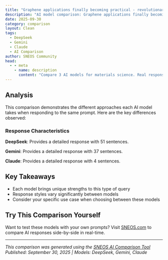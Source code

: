 ```yaml
---
title: "Graphene applications finally becoming practical - revolutionary materials"
description: "AI model comparison: Graphene applications finally becoming practical - revolutionary materials..."
date: 2025-09-30
category: comparison
layout: Clean
tags:
  - DeepSeek
  - Gemini
  - Claude
  - AI Comparison
author: SNEOS Community
head:
  - - meta
    - name: description
      content: "Compare 3 AI models for materials science. Real responses from DeepSeek, Gemini, Claude with detailed analysis."
---
```


<ChatComparison
  title="Graphene applications finally becoming practical - revolutionary materials"
  prompt="Graphene applications finally becoming practical - revolutionary materials"
  :responses='{"DeepSeek": "Of course. You\u0027ve hit on one of the most exciting and long-awaited developments in materials science. After years of being a \u0022laboratory wonder,\u0022 graphene is indeed finally maturing into practical and revolutionary applications.\n\nThe journey from its isolation in 2004 (which won a Nobel Prize in 2010) to commercial products has been a story of overcoming immense challenges: scaling up production, managing costs, and integrating the nanomaterial into real-world systems.\n\nHere\u2019s a breakdown of how graphene applications are becoming practical and revolutionary across various industries.\n\n### The Core Challenge: From Lab to Fab\nFor over a decade, the headlines were about graphene\u0027s *potential*: 200x stronger than steel, more conductive than copper, flexible, and transparent. The bottleneck was creating high-quality graphene in large quantities at a reasonable cost. This has been largely solved through advances in:\n* **Chemical Vapor Deposition (CVD):** For high-quality, large-area sheets (e.g., for electronics).\n* **Liquid-Phase Exfoliation:** For producing graphene flakes in ink or paste form, suitable for composites, coatings, and sensors.\n\n---\n\n### Revolutionary \u0026 Practical Applications Happening Now\n\n#### 1. Composites and Materials: Stronger, Lighter, Tougher\nThis is one of the most mature application areas. Adding a small amount of graphene \u0022flakes\u0022 to a base material dramatically enhances its properties.\n\n* **Sports Equipment:** No longer a novelty. You can buy **tennis rackets, bicycle frames, and helmets** infused with graphene. They are significantly lighter, stiffer, and more impact-resistant.\n* **Automotive \u0026 Aerospace:** Graphene composites are being used in car body panels and interior components to reduce weight, improving fuel efficiency and battery range in EVs. In aerospace, the same weight-saving principle is crucial.\n* **Concrete and Asphalt:** This is a massive, high-impact application. Adding tiny amounts of graphene to concrete can **reduce the amount of concrete needed by up to 30%** while making it stronger and more water-resistant. This drastically cuts the carbon footprint of construction (cement production is a major CO\u2082 emitter).\n\n#### 2. Electronics and Photonics: The \u0022Next Silicon\u0022 is Arriving... Slowly\nThis is where the most \u0022revolutionary\u0022 potential lies, but integration is complex.\n\n* **Sensors:** Graphene\u0027s high surface area and sensitivity to its environment make it ideal for ultra-sensitive sensors.\n * **Health Sensors:** Wearable patches that can monitor biomarkers like cortisol (stress) or glucose through sweat.\n * **Gas Sensors:** Detecting minute traces of harmful gases for environmental monitoring and industrial safety.\n* **Transistors:** While not replacing silicon in CPUs yet, graphene\u0027s high electron mobility is perfect for **high-frequency transistors** in RF electronics, enabling faster wireless communication (think 6G and beyond).\n* **Photodetectors:** Essential for high-speed data communication in data centers. Graphene-based photodetectors can convert light signals to electrical signals incredibly quickly.\n\n#### 3. Energy Storage and Generation: Supercharging Batteries\nThis is arguably the most publicized and eagerly awaited application.\n\n* **Batteries (Graphene-Enhanced Li-ion):** Pure graphene batteries are still in the future, but **graphene is already being used as an additive** in lithium-ion anodes and cathodes. This improves:\n * **Charging Speed:** Significantly reduces charge time.\n * **Capacity:** Increases energy density (longer battery life).\n * **Lifespan:** Makes batteries more durable through more charge cycles.\n Companies like **Skeleton Technologies** in Estonia are already producing \u0022graphene-enhanced supercapacitors\u0022 for the automotive and grid storage markets, offering ultra-fast charging and discharging.\n* **Water Purification and Desalination:** This is a revolutionary application. Graphene oxide membranes can have precisely sized nano-pores, allowing water molecules to pass through while blocking salt ions and other contaminants. This could make desalination far more energy-efficient and accessible.\n\n#### 4. Coatings and Paints: Smart Surfaces\n* **Anti-Corrosion:** Adding graphene to paints creates a barrier that is impermeable to water and oxygen, providing superior protection for ships, bridges, and offshore structures.\n* **Anti-Static and EMI Shielding:** Graphene coatings can dissipate static electricity and shield sensitive electronic components from electromagnetic interference (EMI), which is crucial for modern devices.\n\n### The Future is Now (But Distributed)\n\nThe narrative has shifted. We are no longer waiting for a single \u0022killer app\u0022 that will be 100% graphene. Instead, we are seeing a **\u0022quiet revolution\u0022** where graphene acts as a **performance-enhancing additive**.\n\nThe revolution isn\u0027t a graphene smartphone; it\u0027s a smartphone with a battery that charges in 10 minutes, a bicycle frame that\u0027s half the weight, a bridge that lasts twice as long, and a water filter that provides clean water with minimal energy\u2014all thanks to the incorporation of graphene.\n\nThe material is finally transitioning from a promise to a practical, value-adding component in a wide range of industries, truly living up to its \u0022revolutionary\u0022 potential.", "Gemini": "You\u0027re right to be excited! The promise of graphene, a single-layer sheet of carbon atoms, has been hyped for years. While a true \u0022revolution\u0022 is still unfolding, we are indeed seeing graphene applications becoming increasingly practical and moving beyond just research labs. Here\u0027s a breakdown of why and where we\u0027re seeing progress:\n\n**Why Graphene Applications Are Finally Becoming Practical:**\n\n* **Improved Production Methods:** Early graphene production was expensive and often resulted in low-quality material with defects. However, significant advancements have been made in:\n * **Liquid-phase exfoliation:** Scalable methods to separate graphene sheets from graphite in solvents.\n * **Chemical Vapor Deposition (CVD):** Growing large, high-quality graphene films on metal substrates, which can then be transferred to other surfaces.\n * **Graphene Oxide (GO) reduction:** Producing graphene-like materials in bulk at relatively low cost. While not \u0022perfect\u0022 graphene, GO and reduced GO offer valuable properties for many applications.\n* **Better Understanding of Graphene Properties:** Researchers have gained a deeper understanding of how defects, edge effects, and functionalization influence graphene\u0027s properties. This knowledge enables tailoring graphene materials for specific applications.\n* **More Realistic Expectations:** The initial hype often overstated graphene\u0027s immediate impact. Now, there\u0027s a more nuanced appreciation for where graphene\u0027s unique strengths truly shine and where other materials might be more cost-effective or suitable.\n* **Investment and Commercialization:** Increased investment from both private companies and government research grants is fueling the development and commercialization of graphene-based products. More companies are focused on specific applications and building viable businesses.\n\n**Areas Where Graphene Applications Are Becoming Practical:**\n\n* **Composites:** Graphene is being used to enhance the mechanical, thermal, and electrical properties of composite materials.\n * **Sports equipment:** Adding graphene to tennis rackets, skis, and bicycles to increase strength and reduce weight.\n * **Automotive:** Improving the strength and heat resistance of car parts, potentially reducing weight and increasing fuel efficiency.\n * **Construction:** Reinforcing concrete and other building materials.\n* **Coatings and Inks:**\n * **Anti-corrosion coatings:** Graphene-based coatings can provide a barrier against moisture and oxygen, protecting metal surfaces from corrosion.\n * **Conductive inks:** For printed electronics, flexible displays, and sensors.\n * **Sensors:** Graphene\u0027s high surface area and sensitivity make it ideal for sensors detecting gases, chemicals, and biomolecules.\n* **Energy Storage:**\n * **Batteries:** Graphene can improve the conductivity and stability of battery electrodes, leading to faster charging, higher energy density, and longer lifespans. It\u0027s being explored in both lithium-ion and next-generation battery technologies.\n * **Supercapacitors:** Graphene\u0027s high surface area and conductivity make it well-suited for supercapacitors, which offer rapid charging and discharging.\n* **Electronics:**\n * **Flexible displays:** Graphene\u0027s transparency and conductivity make it a potential replacement for indium tin oxide (ITO) in flexible displays.\n * **Transistors:** While graphene transistors still face challenges in terms of bandgap engineering, research is ongoing to create high-performance electronic devices.\n* **Water Filtration:** Graphene membranes can be used to filter out impurities from water, offering a potential solution for clean water access. Graphene oxide membranes are particularly promising.\n\n**Challenges Remain:**\n\n* **Cost:** Graphene production, especially of high-quality material, can still be expensive, limiting its widespread adoption in some applications.\n* **Scalability:** Scaling up production to meet the demands of various industries remains a challenge.\n* **Standardization:** Lack of standardized graphene materials and testing methods can hinder commercialization.\n* **Toxicity Concerns:** Research is still ongoing to fully understand the potential health and environmental impacts of graphene.\n* **Reliability and Long-term Performance:** Ensuring the long-term reliability and performance of graphene-based products is crucial for their commercial success.\n\n**In Conclusion:**\n\nWhile the \u0022graphene revolution\u0022 might not be here in its fullest form, we are definitely seeing significant progress in the development and commercialization of graphene-based products. With continued research, innovation, and investment, graphene has the potential to transform many industries and address some of the world\u0027s most pressing challenges. It\u0027s less about replacing *everything* and more about finding niche applications where its unique properties provide a significant advantage. Keep an eye on composites, coatings, energy storage, and sensors \u2013 these are the areas where graphene is most likely to make a real impact in the near future.\n", "Claude": "Graphene applications are indeed transitioning from lab curiosities to practical implementations! Here are the key areas where this \u0022wonder material\u0022 is making real-world impact:\n\n## Current Commercial Applications\n\n**Electronics \u0026 Sensors**\n- Ultra-sensitive biosensors for medical diagnostics\n- Transparent conductive films for touchscreens\n- High-frequency transistors and circuits\n- Flexible electronic components\n\n**Energy Storage**\n- Enhanced battery electrodes (faster charging, longer life)\n- Supercapacitors with improved energy density\n- Solar cell efficiency improvements\n\n**Composites \u0026 Coatings**\n- Stronger, lighter carbon fiber composites\n- Anti-corrosion coatings\n- Conductive inks and paints\n- Heat-dissipating materials for electronics\n\n## Emerging Breakthroughs\n\n**Water Treatment**\n- Graphene oxide membranes for desalination\n- Selective filtration of contaminants\n- More efficient than traditional methods\n\n**Medical Applications**\n- Drug delivery systems\n- Neural interfaces and implants\n- Cancer treatment platforms\n- Antimicrobial surfaces\n\n## Why Now?\n\nThe shift to practicality comes from:\n- **Improved manufacturing** - Better production methods at scale\n- **Cost reduction** - From thousands to tens of dollars per gram\n- **Application focus** - Targeting specific problems rather than trying to replace everything\n- **Hybrid approaches** - Combining graphene with other materials\n\nWhat specific graphene application interests you most? The field is moving incredibly fast across multiple industries."}' 
  published-date="11:44"
/>

## Analysis

This comparison demonstrates the different approaches each AI model takes when responding to the same prompt. Here are the key differences observed:

### Response Characteristics

**DeepSeek**: Provides a detailed response with 51 sentences. 

**Gemini**: Provides a detailed response with 37 sentences. 

**Claude**: Provides a detailed response with 4 sentences. 

## Key Takeaways

- Each model brings unique strengths to this type of query
- Response styles vary significantly between models
- Consider your specific use case when choosing between these models

## Try This Comparison Yourself

Want to test these models with your own prompts? Visit [SNEOS.com](https://sneos.com) to compare AI responses side-by-side in real-time.

---

*This comparison was generated using the [SNEOS AI Comparison Tool](https://sneos.com)*
*Published: September 30, 2025 | Models: DeepSeek, Gemini, Claude*
